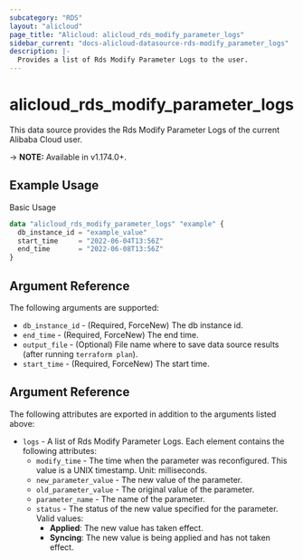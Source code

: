 ```yaml
---
subcategory: "RDS"
layout: "alicloud"
page_title: "Alicloud: alicloud_rds_modify_parameter_logs"
sidebar_current: "docs-alicloud-datasource-rds-modify_parameter_logs"
description: |-
  Provides a list of Rds Modify Parameter Logs to the user.
---
```


# alicloud\_rds\_modify\_parameter\_logs

This data source provides the Rds Modify Parameter Logs of the current Alibaba Cloud user.

-> **NOTE:** Available in v1.174.0+.

## Example Usage

Basic Usage

```terraform
data "alicloud_rds_modify_parameter_logs" "example" {
  db_instance_id = "example_value"
  start_time     = "2022-06-04T13:56Z"
  end_time       = "2022-06-08T13:56Z"
}
```

## Argument Reference

The following arguments are supported:

* `db_instance_id` - (Required, ForceNew) The db instance id.
* `end_time` - (Required, ForceNew) The end time.
* `output_file` - (Optional) File name where to save data source results (after running `terraform plan`).
* `start_time` - (Required, ForceNew) The start time.

## Argument Reference

The following attributes are exported in addition to the arguments listed above:

* `logs` - A list of Rds Modify Parameter Logs. Each element contains the following attributes:
  * `modify_time` - The time when the parameter was reconfigured. This value is a UNIX timestamp. Unit: milliseconds.
  * `new_parameter_value` - The new value of the parameter.
  * `old_parameter_value` - The original value of the parameter.
  * `parameter_name` - The name of the parameter.
  * `status` - The status of the new value specified for the parameter. Valid values:
    * **Applied**: The new value has taken effect.
    * **Syncing**: The new value is being applied and has not taken effect.
  
  